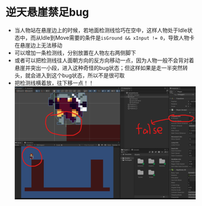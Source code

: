 # 逆天悬崖禁足bug
- 当人物站在悬崖边上的时候，若地面检测线恰巧在空中，这样人物处于Idle状态中，而从Idle到Move需要的条件是`isGround && xInput != 0`，导致人物卡在悬崖边上无法移动
- 可以增加一条检测线，分别放置在人物左右两侧脚下
- 或者可以把检测线往人面朝方向的反方向移动一点，因为人物一般不会背对着悬崖并突出一小段，进入这种奇怪的bug状态；但这样如果是走一半突然转头，就会进入到这个bug状态，所以不是很可取
- 把检测线横着放，往下移一点！！
![](EdgeProblem.png)
